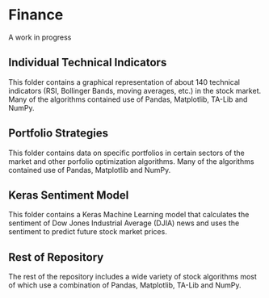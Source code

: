 # Finance
A work in progress

## Individual Technical Indicators 
This folder contains a graphical representation of about 140 technical indicators (RSI, Bollinger Bands, moving averages, etc.) in the stock market. Many of the algorithms contained use of Pandas, Matplotlib, TA-Lib and NumPy.

## Portfolio Strategies 
This folder contains data on specific portfolios in certain sectors of the market and other porfolio optimization algorithms. Many of the algorithms contained use of Pandas, Matplotlib and NumPy. 

## Keras Sentiment Model
This folder contains a Keras Machine Learning model that calculates the sentiment of Dow Jones Industrial Average (DJIA) news and uses the sentiment to predict future stock market prices.

## Rest of Repository
The rest of the repository includes a wide variety of stock algorithms most of which use a combination of Pandas, Matplotlib, TA-Lib and NumPy.
